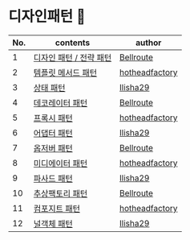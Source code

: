 # 디자인패턴 🎨

| No.  | contents                                                     | author                                              |
| ---- | ------------------------------------------------------------ | --------------------------------------------------- |
| 1    | [디자인 패턴 / 전략 패턴]()                                        | [Bellroute](https://github.com/Bellroute) |
| 2    | [템플릿 메서드 패턴]() | [hotheadfactory](https://github.com/hotheadfactory)             |
| 3    | [상태 패턴]() | [Ilisha29](https://www.notion.so/CS-9bc6faf434904ec2b870c84f8c06280a) |
| 4    | [데코레이터 패턴]() |   [Bellroute](https://github.com/Bellroute)   |
| 5    | [프록시 패턴]()     |  [hotheadfactory](https://github.com/hotheadfactory)    |
| 6    | [어댑터 패턴]()   | [Ilisha29](https://www.notion.so/CS-9bc6faf434904ec2b870c84f8c06280a) |
| 7    | [옵저버 패턴]()  |  [Bellroute](https://github.com/Bellroute) |
| 8    | [미디에이터 패턴]()  | [hotheadfactory](https://github.com/hotheadfactory) |
| 9    | [파사드 패턴]()  | [Ilisha29](https://www.notion.so/CS-9bc6faf434904ec2b870c84f8c06280a)  |
| 10   | [추상팩토리 패턴]()  | [Bellroute](https://github.com/Bellroute) |
| 11   | [컴포지트 패턴]()  | [hotheadfactory](https://github.com/hotheadfactory)  |
| 12   | [널객체 패턴]()  | [Ilisha29](https://www.notion.so/CS-9bc6faf434904ec2b870c84f8c06280a) |
